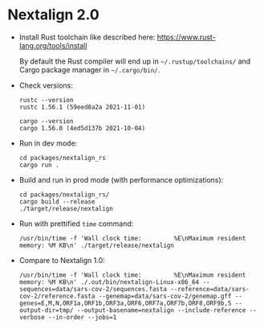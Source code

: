 # Nextalign 2.0

- Install Rust toolchain like described here: https://www.rust-lang.org/tools/install

  By default the Rust compiler will end up in `~/.rustup/toolchains/` and Cargo package manager in `~/.cargo/bin/`.

- Check versions:

  ```
  rustc --version
  rustc 1.56.1 (59eed8a2a 2021-11-01)
  
  cargo --version
  cargo 1.56.0 (4ed5d137b 2021-10-04)
  ```

- Run in dev mode:

  ```
  cd packages/nextalign_rs
  cargo run .
  ```

- Build and run in prod mode (with performance optimizations):

  ```
  cd packages/nextalign_rs/
  cargo build --release
  ./target/release/nextalign
  ```

- Run with prettified `time` command:

  ```
  /usr/bin/time -f 'Wall clock time:         %E\nMaximum resident memory: %M KB\n' ./target/release/nextalign
  ```

- Compare to Nextalign 1.0:
  ```
  /usr/bin/time -f 'Wall clock time:         %E\nMaximum resident memory: %M KB\n' ./.out/bin/nextalign-Linux-x86_64 --sequences=data/sars-cov-2/sequences.fasta --reference=data/sars-cov-2/reference.fasta --genemap=data/sars-cov-2/genemap.gff --genes=E,M,N,ORF1a,ORF1b,ORF3a,ORF6,ORF7a,ORF7b,ORF8,ORF9b,S --output-dir=tmp/ --output-basename=nextalign --include-reference --verbose --in-order --jobs=1
  ```

